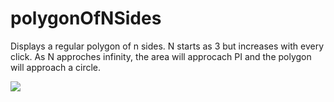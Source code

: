 # polygonOfNSides

Displays a regular polygon of n sides. N starts as 3 but increases with every click. As N approches infinity, the area will approcach PI and the polygon 
will approach a circle. 

![](./polygon.gif)
